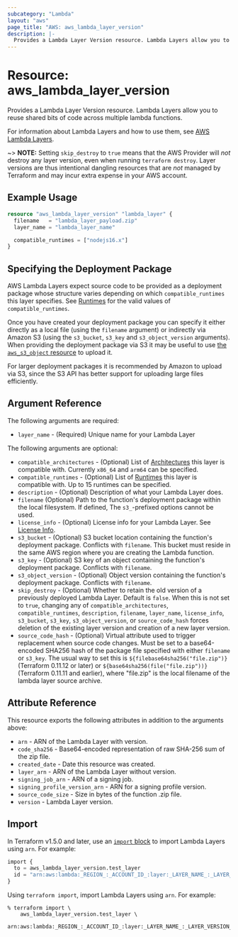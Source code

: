 ```yaml
---
subcategory: "Lambda"
layout: "aws"
page_title: "AWS: aws_lambda_layer_version"
description: |-
  Provides a Lambda Layer Version resource. Lambda Layers allow you to reuse shared bits of code across multiple lambda functions.
---
```


# Resource: aws_lambda_layer_version

Provides a Lambda Layer Version resource. Lambda Layers allow you to reuse shared bits of code across multiple lambda functions.

For information about Lambda Layers and how to use them, see [AWS Lambda Layers][1].

~> **NOTE:** Setting `skip_destroy` to `true` means that the AWS Provider will _not_ destroy any layer version, even when running `terraform destroy`. Layer versions are thus intentional dangling resources that are _not_ managed by Terraform and may incur extra expense in your AWS account.

## Example Usage

```terraform
resource "aws_lambda_layer_version" "lambda_layer" {
  filename   = "lambda_layer_payload.zip"
  layer_name = "lambda_layer_name"

  compatible_runtimes = ["nodejs16.x"]
}
```

## Specifying the Deployment Package

AWS Lambda Layers expect source code to be provided as a deployment package whose structure varies depending on which `compatible_runtimes` this layer specifies.
See [Runtimes][2] for the valid values of `compatible_runtimes`.

Once you have created your deployment package you can specify it either directly as a local file (using the `filename` argument) or
indirectly via Amazon S3 (using the `s3_bucket`, `s3_key` and `s3_object_version` arguments). When providing the deployment
package via S3 it may be useful to use [the `aws_s3_object` resource](s3_object.html) to upload it.

For larger deployment packages it is recommended by Amazon to upload via S3, since the S3 API has better support for uploading large files efficiently.

## Argument Reference

The following arguments are required:

* `layer_name` - (Required) Unique name for your Lambda Layer

The following arguments are optional:

* `compatible_architectures` - (Optional) List of [Architectures][4] this layer is compatible with. Currently `x86_64` and `arm64` can be specified.
* `compatible_runtimes` - (Optional) List of [Runtimes][2] this layer is compatible with. Up to 15 runtimes can be specified.
* `description` - (Optional) Description of what your Lambda Layer does.
* `filename` (Optional) Path to the function's deployment package within the local filesystem. If defined, The `s3_`-prefixed options cannot be used.
* `license_info` - (Optional) License info for your Lambda Layer. See [License Info][3].
* `s3_bucket` - (Optional) S3 bucket location containing the function's deployment package. Conflicts with `filename`. This bucket must reside in the same AWS region where you are creating the Lambda function.
* `s3_key` - (Optional) S3 key of an object containing the function's deployment package. Conflicts with `filename`.
* `s3_object_version` - (Optional) Object version containing the function's deployment package. Conflicts with `filename`.
* `skip_destroy` - (Optional) Whether to retain the old version of a previously deployed Lambda Layer. Default is `false`. When this is not set to `true`, changing any of `compatible_architectures`, `compatible_runtimes`, `description`, `filename`, `layer_name`, `license_info`, `s3_bucket`, `s3_key`, `s3_object_version`, or `source_code_hash` forces deletion of the existing layer version and creation of a new layer version.
* `source_code_hash` - (Optional) Virtual attribute used to trigger replacement when source code changes. Must be set to a base64-encoded SHA256 hash of the package file specified with either `filename` or `s3_key`. The usual way to set this is `${filebase64sha256("file.zip")}` (Terraform 0.11.12 or later) or `${base64sha256(file("file.zip"))}` (Terraform 0.11.11 and earlier), where "file.zip" is the local filename of the lambda layer source archive.

## Attribute Reference

This resource exports the following attributes in addition to the arguments above:

* `arn` - ARN of the Lambda Layer with version.
* `code_sha256` - Base64-encoded representation of raw SHA-256 sum of the zip file.
* `created_date` - Date this resource was created.
* `layer_arn` - ARN of the Lambda Layer without version.
* `signing_job_arn` - ARN of a signing job.
* `signing_profile_version_arn` - ARN for a signing profile version.
* `source_code_size` - Size in bytes of the function .zip file.
* `version` - Lambda Layer version.

[1]: https://docs.aws.amazon.com/lambda/latest/dg/configuration-layers.html
[2]: https://docs.aws.amazon.com/lambda/latest/dg/API_PublishLayerVersion.html#SSS-PublishLayerVersion-request-CompatibleRuntimes
[3]: https://docs.aws.amazon.com/lambda/latest/dg/API_PublishLayerVersion.html#SSS-PublishLayerVersion-request-LicenseInfo
[4]: https://docs.aws.amazon.com/lambda/latest/dg/API_PublishLayerVersion.html#SSS-PublishLayerVersion-request-CompatibleArchitectures

## Import

In Terraform v1.5.0 and later, use an [`import` block](https://developer.hashicorp.com/terraform/language/import) to import Lambda Layers using `arn`. For example:

```terraform
import {
  to = aws_lambda_layer_version.test_layer
  id = "arn:aws:lambda:_REGION_:_ACCOUNT_ID_:layer:_LAYER_NAME_:_LAYER_VERSION_"
}
```

Using `terraform import`, import Lambda Layers using `arn`. For example:

```console
% terraform import \
    aws_lambda_layer_version.test_layer \
    arn:aws:lambda:_REGION_:_ACCOUNT_ID_:layer:_LAYER_NAME_:_LAYER_VERSION_
```
